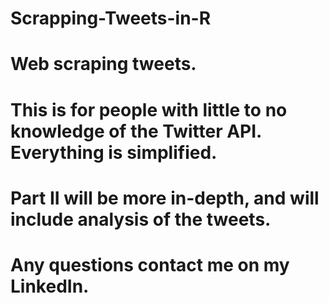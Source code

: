 # Scrapping-Tweets-in-R
# Web scraping tweets.
# This is for people with little to no knowledge of the Twitter API. Everything is simplified. 
# Part II will be more in-depth, and will include analysis of the tweets. 
# Any questions contact me on my LinkedIn. 
